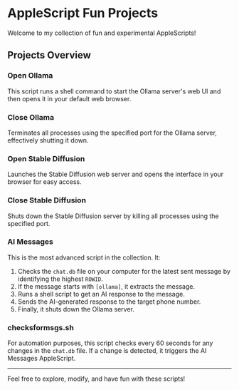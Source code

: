 # AppleScript Fun Projects

Welcome to my collection of fun and experimental AppleScripts!

## Projects Overview

### Open Ollama
This script runs a shell command to start the Ollama server's web UI and then opens it in your default web browser.

### Close Ollama
Terminates all processes using the specified port for the Ollama server, effectively shutting it down.

### Open Stable Diffusion
Launches the Stable Diffusion web server and opens the interface in your browser for easy access.

### Close Stable Diffusion
Shuts down the Stable Diffusion server by killing all processes using the specified port.

### AI Messages
This is the most advanced script in the collection. It:
1. Checks the `chat.db` file on your computer for the latest sent message by identifying the highest `ROWID`.
2. If the message starts with `[ollama]`, it extracts the message.
3. Runs a shell script to get an AI response to the message.
4. Sends the AI-generated response to the target phone number.
5. Finally, it shuts down the Ollama server.

### checksformsgs.sh
For automation purposes, this script checks every 60 seconds for any changes in the `chat.db` file. If a change is detected, it triggers the AI Messages AppleScript.

---

Feel free to explore, modify, and have fun with these scripts!
